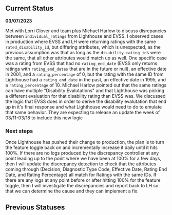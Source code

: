 ## Current Status
**03/07/2023**

Met with Lorri Glover and team plus Michael Harlow to discuss disrepancies between `individual_ratings` from Lighthouse and EVSS. I observed cases in production where EVSS and LH were returning ratings with the same `rated_disability_id`, but differing attributes, which is unexpected, as the previous assumption was that as long as the `disability_rating_id`s were the same, that all other attributes would match up as well. One specific case was a rating from EVSS that had no `rating_end_date` (EVSS only returns ratings with `rating_end_dates` that are in the future or null), an effective date in 2001, and a `rating_percentage` of 0, but the rating with the same ID from Lighthouse had a `rating_end_date` in the past, an effective date in 1995, and a `rating_percentage` of 10. Michael Harlow pointed out that the same ratings can have multiple "Disability Evalutations" and that Lighthouse was picking a different evaluation for that disability rating than EVSS was. We discussed the logic that EVSS does in order to derive the disability evalutation that end up in it's final response and what Lighthouse would need to do to emulate that same behavior. They are expecting to release an update the week of 03/11-03/18 to include this new logic

### Next steps
Once Lighthouse has pushed their change to production, the plan is to turn the feature toggle back on and incrementally increase it daily until it hits 100%. If there are no logs produced by the discrepancy controller at any point leading up to the point where we have been at 100% for a few days, then I will update the discrepancy detection to check that the attributes coming through (Decision, Diagnostic Type Code, Effective Date, Rating End Date, and Rating Percentage) all match for Ratings with the same IDs. If there are any logs at any point before or after hitting 100% for the feature toggle, then I will investigate the discrepancies and report back to LH so that we can determine the cause and they can implement a fix.

## Previous Statuses
